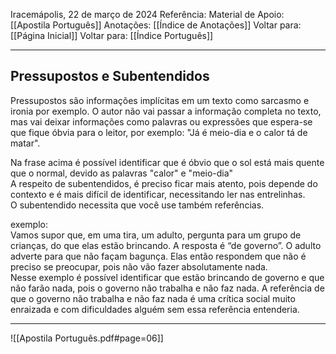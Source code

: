 Iracemápolis, 22 de março de 2024
Referência:
Material de Apoio: [[Apostila Português]]
Anotações: [[Índice de Anotações]]
Voltar para: [[Página Inicial]]
Voltar para: [[Índice Português]]
___________________
## Pressupostos e Subentendidos
Pressupostos são informações implícitas em um texto como sarcasmo e ironia por exemplo. O autor não vai passar a informação completa no texto, mas vai deixar informações como palavras ou expressões que espera-se que fique óbvia para o leitor, por exemplo: "Já é meio-dia e o calor tá de matar".  

Na frase acima é possível identificar que é óbvio que o sol está mais quente que o normal, devido as palavras "calor" e "meio-dia"  
A respeito de subentendidos, é preciso ficar mais atento, pois depende do contexto e é mais difícil de identificar, necessitando ler nas entrelinhas.  
O subentendido necessita que você use também referências.

exemplo:  
Vamos supor que, em uma tira, um adulto, pergunta para um grupo de crianças, do que elas estão brincando. A resposta é “de governo”. O adulto adverte para que não façam bagunça. Elas então respondem que não é preciso se preocupar, pois não vão fazer absolutamente nada.  
Nesse exemplo é possível identificar que estão brincando de governo e que não farão nada, pois o governo não trabalha e não faz nada. A referência de que o governo não trabalha e não faz nada é uma crítica social muito enraizada e com dificuldades alguém sem essa referência entenderia.

___________________

![[Apostila Português.pdf#page=06]]
